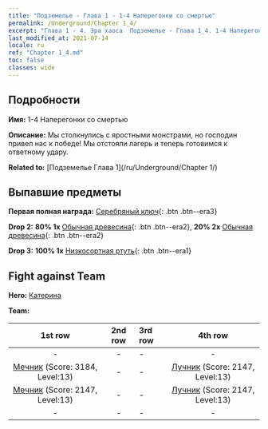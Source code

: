 ```yaml
---
title: "Подземелье - Глава 1 - 1-4 Наперегонки со смертью"
permalink: /Underground/Chapter 1_4/
excerpt: "Глава 1 - 4. Эра хаоса  Подземелье - Глава 1_4. 1-4 Наперегонки со смертью"
last_modified_at: 2021-07-14
locale: ru
ref: "Chapter 1_4.md"
toc: false
classes: wide
---
```


## Подробности

 **Имя:** 1-4 Наперегонки со смертью

 **Описание:** Мы столкнулись с яростными монстрами, но господин привел нас к победе! Мы отстояли лагерь и теперь готовимся к ответному удару.

 **Related to:** [Подземелье Глава 1](/ru/Underground/Chapter 1/)

## Выпавшие предметы

 **Первая полная награда:** [Серебряный ключ](/ItemsRU/con_693/){: .btn .btn--era3}

 **Drop 2:** **80% 1x** [Обычная древесина](/ItemsRU/mat_7/){: .btn .btn--era2}, **20% 2x** [Обычная древесина](/ItemsRU/mat_7/){: .btn .btn--era2}

 **Drop 3:** **100% 1x** [Низкосортная ртуть](/ItemsRU/mat_2/){: .btn .btn--era1}


## Fight against Team
 **Hero:** [Катерина](/ru/heroes/Catherine/)

 **Team:**


  | 1st row | 2nd row | 3rd row | 4th row |
  |:----:|:----:|:----|:----:|
  | - | - | - | - |
  | [Мечник](/ru/units/Swordsman/) (Score: 3184, Level:13)  | - | - | [Лучник](/ru/units/Marksman/) (Score: 2147, Level:13)  |
  | [Мечник](/ru/units/Swordsman/) (Score: 2147, Level:13)  | - | - | [Лучник](/ru/units/Marksman/) (Score: 2147, Level:13)  |
  | - | - | - | - |


